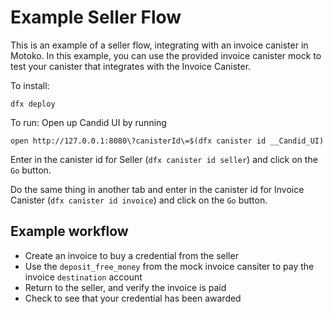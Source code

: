 # Example Seller Flow

This is an example of a seller flow, integrating with an invoice canister in Motoko. In this example, you can use the provided invoice canister mock to test your canister that integrates with the Invoice Canister.

To install: 

`dfx deploy`

To run:
Open up Candid UI by running
```
open http://127.0.0.1:8080\?canisterId\=$(dfx canister id __Candid_UI)
```

Enter in the canister id for Seller (`dfx canister id seller`) and click on the `Go` button.

Do the same thing in another tab and enter in the canister id for Invoice Canister (`dfx canister id invoice`) and click on the `Go` button.

## Example workflow

* Create an invoice to buy a credential from the seller
* Use the `deposit_free_money` from the mock invoice cansiter to pay the invoice `destination` account
* Return to the seller, and verify the invoice is paid
* Check to see that your credential has been awarded
